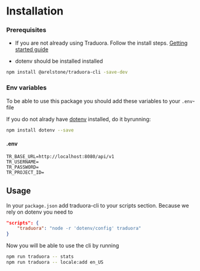 # Installation

### Prerequisites
- If you are not already using Traduora.  Follow the install steps. [Getting started guide](https://docs.traduora.com/docs/getting-started)

- dotenv should be installed installed


```bash
npm install @arelstone/traduora-cli -save-dev
```

### Env variables
To be able to use this package you should add these variables to your `.env`-file

If you do not alrady have [dotenv](https://www.npmjs.com/package/dotenv) installed, do it byrunning:

```bash
npm install dotenv --save
```

#### .env
```
TR_BASE_URL=http://localhost:8080/api/v1
TR_USERNAME=
TR_PASSWORD=
TR_PROJECT_ID=
```

## Usage
In your `package.json` add traduora-cli to your scripts section. Because we rely on dotenv you need to 
```json
"scripts": {
    "traduora": "node -r 'dotenv/config' traduora"
}
```

Now you will be able to use the cli by running
```bash
npm run traduora -- stats
npm run traduora -- locale:add en_US
```
